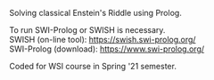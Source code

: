 Solving classical Enstein's Riddle using Prolog. 

To run SWI-Prolog or SWISH is necessary.  
SWISH (on-line tool): https://swish.swi-prolog.org/  
SWI-Prolog (download): https://www.swi-prolog.org/  

Coded for WSI course in Spring '21 semester. 
